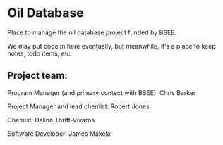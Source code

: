 # Oil Database

Place to manage the oil database project funded by BSEE.

We may put code in here eventually, but meanwhile, it's a place to keep notes, todo items, etc.

## Project team:

Program Manager (and primary contect with BSEE): Chris Barker

Project Manager and lead chemist: Robert Jones

Chemist: Dalina Thrift-Vivaros

Software Developer: James Makela

